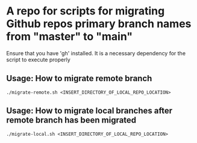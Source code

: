 # A repo for scripts for migrating Github repos primary branch names from "master" to "main"

Ensure that you have 'gh' installed. It is a necessary dependency for the script to execute properly

## Usage: How to migrate remote branch
```
./migrate-remote.sh <INSERT_DIRECTORY_OF_LOCAL_REPO_LOCATION>
```

## Usage: How to migrate local branches after remote branch has been migrated
```
./migrate-local.sh <INSERT_DIRECTORY_OF_LOCAL_REPO_LOCATION>
```
